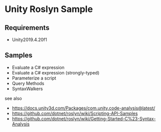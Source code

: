 # Unity Roslyn Sample

## Requirements

- Unity2019.4.20f1

## Samples

- Evaluate a C# expression
- Evaluate a C# expression (strongly-typed)
- Parameterize a script
- Query Methods
- SyntaxWalkers

see also

- https://docs.unity3d.com/Packages/com.unity.code-analysis@latest/
- https://github.com/dotnet/roslyn/wiki/Scripting-API-Samples
- https://github.com/dotnet/roslyn/wiki/Getting-Started-C%23-Syntax-Analysis
